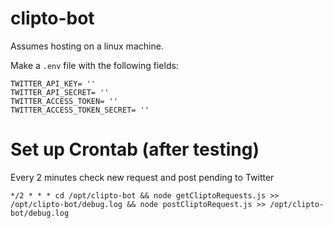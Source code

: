 # clipto-bot
Assumes hosting on a linux machine.

Make a `.env` file with the following fields:
```
TWITTER_API_KEY= ''
TWITTER_API_SECRET= ''
TWITTER_ACCESS_TOKEN= ''
TWITTER_ACCESS_TOKEN_SECRET= ''
```


# Set up Crontab (after testing)
Every 2 minutes check new request and post pending to Twitter
```
*/2 * * * cd /opt/clipto-bot && node getCliptoRequests.js >> /opt/clipto-bot/debug.log && node postCliptoRequest.js >> /opt/clipto-bot/debug.log
```
